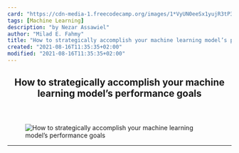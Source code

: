 ```yaml
---
card: "https://cdn-media-1.freecodecamp.org/images/1*VyUN0eeSx1yujR3tP3zToQ.jpeg"
tags: [Machine Learning]
description: "by Nezar Assawiel"
author: "Milad E. Fahmy"
title: "How to strategically accomplish your machine learning model’s performance goals"
created: "2021-08-16T11:35:35+02:00"
modified: "2021-08-16T11:35:35+02:00"
---
```

<div class="site-wrapper">
<main id="site-main" class="site-main outer">
<div class="inner">
<article class="post-full post tag-machine-learning tag-data-science tag-supervised-learning tag-tech tag-technology ">
<header class="post-full-header">
<h1 class="post-full-title">How to strategically accomplish your machine learning model’s performance goals</h1>
</header>
<figure class="post-full-image">
<picture>
<source media="(max-width: 700px)" sizes="1px" srcset="data:image/gif;base64,R0lGODlhAQABAIAAAAAAAP///yH5BAEAAAAALAAAAAABAAEAAAIBRAA7 1w">
<source media="(min-width: 701px)" sizes="(max-width: 800px) 400px,
(max-width: 1170px) 700px,
1400px" srcset="https://cdn-media-1.freecodecamp.org/images/1*VyUN0eeSx1yujR3tP3zToQ.jpeg 300w,
https://cdn-media-1.freecodecamp.org/images/1*VyUN0eeSx1yujR3tP3zToQ.jpeg 600w,
https://cdn-media-1.freecodecamp.org/images/1*VyUN0eeSx1yujR3tP3zToQ.jpeg 1000w,
https://cdn-media-1.freecodecamp.org/images/1*VyUN0eeSx1yujR3tP3zToQ.jpeg 2000w">
<img onerror="this.style.display='none'" src="https://cdn-media-1.freecodecamp.org/images/1*VyUN0eeSx1yujR3tP3zToQ.jpeg" alt="How to strategically accomplish your machine learning model’s performance goals">
</picture>
</figure>
<section class="post-full-content">
<div class="post-content medium-migrated-article">
</div>
<hr>
</section>
</article>
</div>
</main>
</div>
<!-- Google Tag Manager (noscript) -->
<!-- End Google Tag Manager (noscript) -->

